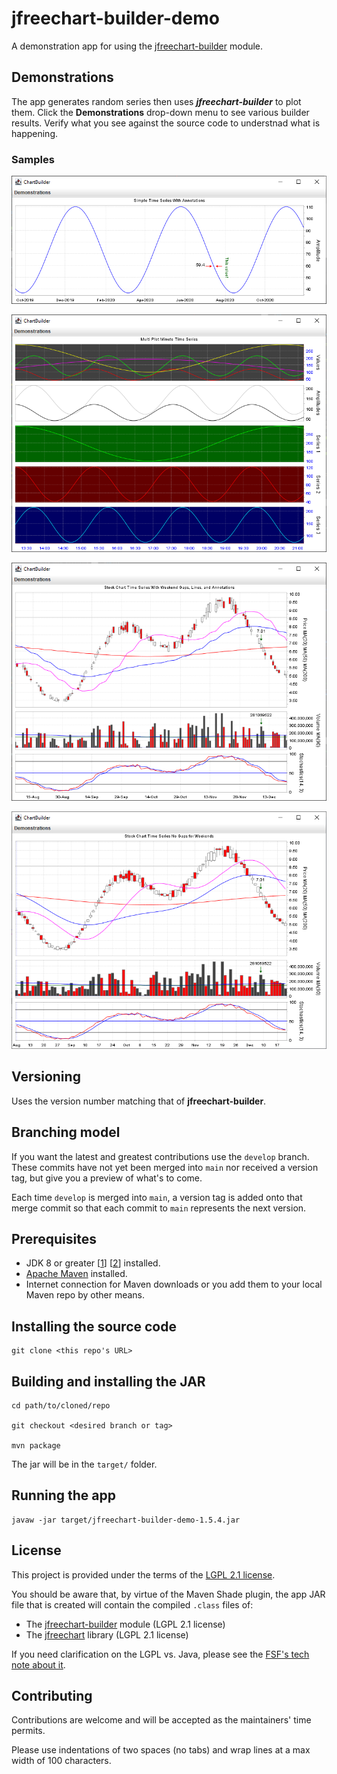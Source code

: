 # jfreechart-builder-demo

A demonstration app for using the [jfreechart-builder](https://github.com/matoos32/jfreechart-builder) module.


## Demonstrations

 The app generates random series then uses ***jfreechart-builder*** to plot them. Click the **Demonstrations** drop-down menu to see various builder results. Verify what you see against the source code to understnad what is happening.


### Samples

![A simple time series with annotations](./screenshots/simple-time-series-with-annotations.png "App screenshot")

![A multi-plot minute time series chart](./screenshots/multi-plot-minute-time-series.png "App screenshot")

![A stock chart time series chart with weekend gaps](./screenshots/stock-chart-time-series-weekend-gaps.png "App screenshot")

![A stock chart time series chart with no time gaps](./screenshots/stock-chart-time-series-no-time-gaps.png "App screenshot")


## Versioning

Uses the version number matching that of **jfreechart-builder**.


## Branching model

If you want the latest and greatest contributions use the `develop` branch. These commits have not yet been merged into `main` nor received a version tag, but give you a preview of what's to come.

Each time `develop` is merged into `main`, a version tag is added onto that merge commit so that each commit to `main` represents the next version.


## Prerequisites

* JDK 8 or greater [[1](https://openjdk.java.net/)] [[2](https://www.oracle.com/java/)] installed.
* [Apache Maven](https://maven.apache.org/) installed.
* Internet connection for Maven downloads or you add them to your local Maven repo by other means.


## Installing the source code

```
git clone <this repo's URL>
```


## Building and installing the JAR

```
cd path/to/cloned/repo

git checkout <desired branch or tag>

mvn package
```

The jar will be in the `target/` folder.


## Running the app

```
javaw -jar target/jfreechart-builder-demo-1.5.4.jar
```


## License

This project is provided under the terms of the [LGPL 2.1 license](./license-LGPL.txt).

You should be aware that, by virtue of the Maven Shade plugin, the app JAR file that is created will contain the compiled `.class` files of:

* The [jfreechart-builder](https://github.com/matoos32/jfreechart-builder) module (LGPL 2.1 license)
* The [jfreechart](https://github.com/jfree/jfreechart) library (LGPL 2.1 license)

If you need clarification on the LGPL vs. Java, please see the [FSF's tech note about it](https://www.gnu.org/licenses/lgpl-java.html).


## Contributing

Contributions are welcome and will be accepted as the maintainers' time permits.

Please use indentations of two spaces (no tabs) and wrap lines at a max width of 100 characters.
